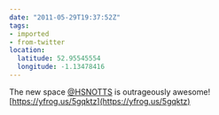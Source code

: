 ```yaml
---
date: "2011-05-29T19:37:52Z"
tags:
- imported
- from-twitter
location:
  latitude: 52.95545554
  longitude: -1.13478416
---
```

The new space [@HSNOTTS](/twitter/#/HSNOTTS) is outrageously awesome\! [https://yfrog.us/5gqktz](https://yfrog.us/5gqktz)
